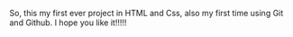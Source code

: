 So, this my first ever project in HTML and Css, also my first time using Git and Github.
I hope you like it!!!!!